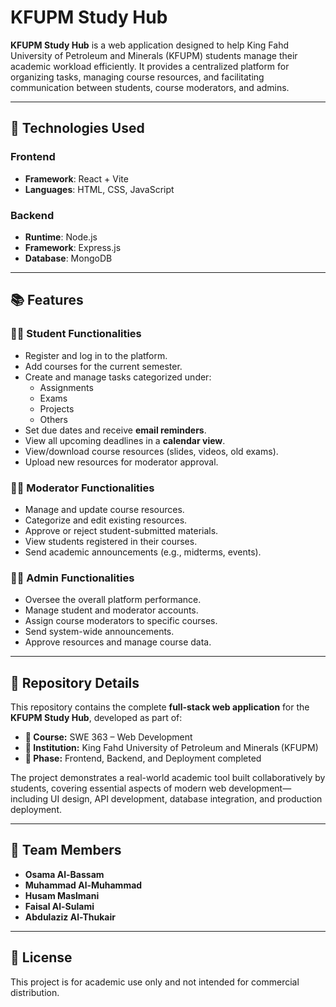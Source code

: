 # KFUPM Study Hub

**KFUPM Study Hub** is a web application designed to help King Fahd University of Petroleum and Minerals (KFUPM) students manage their academic workload efficiently. It provides a centralized platform for organizing tasks, managing course resources, and facilitating communication between students, course moderators, and admins.

---

## 🔧 Technologies Used

### Frontend
- **Framework**: React + Vite
- **Languages**: HTML, CSS, JavaScript

### Backend
- **Runtime**: Node.js
- **Framework**: Express.js
- **Database**: MongoDB

---

## 📚 Features

### 🧑‍🎓 Student Functionalities
- Register and log in to the platform.
- Add courses for the current semester.
- Create and manage tasks categorized under:
  - Assignments
  - Exams
  - Projects
  - Others
- Set due dates and receive **email reminders**.
- View all upcoming deadlines in a **calendar view**.
- View/download course resources (slides, videos, old exams).
- Upload new resources for moderator approval.

### 🧑‍🏫 Moderator Functionalities
- Manage and update course resources.
- Categorize and edit existing resources.
- Approve or reject student-submitted materials.
- View students registered in their courses.
- Send academic announcements (e.g., midterms, events).

### 👨‍💼 Admin Functionalities
- Oversee the overall platform performance.
- Manage student and moderator accounts.
- Assign course moderators to specific courses.
- Send system-wide announcements.
- Approve resources and manage course data.

---

## 📂 Repository Details

This repository contains the complete **full-stack web application** for the **KFUPM Study Hub**, developed as part of:

- **📘 Course:** SWE 363 – Web Development  
- **🏫 Institution:** King Fahd University of Petroleum and Minerals (KFUPM)  
- **🚀 Phase:** Frontend, Backend, and Deployment completed  

The project demonstrates a real-world academic tool built collaboratively by students, covering essential aspects of modern web development—including UI design, API development, database integration, and production deployment.

---

## 👥 Team Members

- **Osama Al-Bassam**
- **Muhammad Al-Muhammad**
- **Husam Maslmani**
- **Faisal Al-Sulami**
- **Abdulaziz Al-Thukair**

---

## 📜 License

This project is for academic use only and not intended for commercial distribution.
